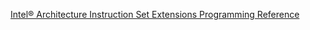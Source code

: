 
[Intel® Architecture Instruction Set Extensions Programming Reference](https://software.intel.com/content/www/us/en/develop/download/intel-architecture-instruction-set-extensions-programming-reference.html)
